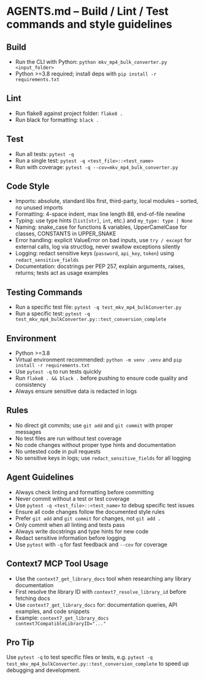 # AGENTS.md – Build / Lint / Test commands and style guidelines

## Build
- Run the CLI with Python: `python mkv_mp4_bulk_converter.py <input_folder>`
- Python >=3.8 required; install deps with `pip install -r requirements.txt`

## Lint
- Run flake8 against project folder: `flake8 .`
- Run black for formatting: `black .`

## Test
- Run all tests: `pytest -q`
- Run a single test: `pytest -q <test_file>::<test_name>`
- Run with coverage: `pytest -q --cov=mkv_mp4_bulk_converter.py`

## Code Style
- Imports: absolute, standard libs first, third-party, local modules – sorted, no unused imports
- Formatting: 4-space indent, max line length 88, end-of-file newline
- Typing: use type hints (`list[str]`, `int`, etc.) and `my_type: type | None`
- Naming: snake_case for functions & variables, UpperCamelCase for classes, CONSTANTS in UPPER_SNAKE
- Error handling: explicit ValueError on bad inputs, use `try / except` for external calls, log via structlog, never swallow exceptions silently
- Logging: redact sensitive keys (`password`, `api_key`, `token`) using `redact_sensitive_fields`
- Documentation: docstrings per PEP 257, explain arguments, raises, returns; tests act as usage examples

## Testing Commands
- Run a specific test file: `pytest -q test_mkv_mp4_bulkConverter.py`
- Run a specific test: `pytest -q test_mkv_mp4_bulkConverter.py::test_conversion_complete`

## Environment
- Python >=3.8
- Virtual environment recommended: `python -m venv .venv` and `pip install -r requirements.txt`
- Use `pytest -q` to run tests quickly
- Run `flake8 . && black .` before pushing to ensure code quality and consistency
- Always ensure sensitive data is redacted in logs

## Rules
- No direct git commits; use `git add` and `git commit` with proper messages
- No test files are run without test coverage
- No code changes without proper type hints and documentation
- No untested code in pull requests
- No sensitive keys in logs; use `redact_sensitive_fields` for all logging

## Agent Guidelines
- Always check linting and formatting before committing
- Never commit without a test or test coverage
- Use `pytest -q <test_file>::<test_name>` to debug specific test issues
- Ensure all code changes follow the documented style rules
- Prefer `git add` and `git commit` for changes, not `git add .`
- Only commit when all linting and tests pass
- Always write docstrings and type hints for new code
- Redact sensitive information before logging
- Use `pytest` with `-q` for fast feedback and `--cov` for coverage

## Context7 MCP Tool Usage
- Use the `context7_get_library_docs` tool when researching any library documentation
- First resolve the library ID with `context7_resolve_library_id` before fetching docs
- Use `context7_get_library_docs` for: documentation queries, API examples, and code snippets
- Example: `context7_get_library_docs context7CompatibleLibraryID="..."`

## Pro Tip
Use `pytest -q` to test specific files or tests, e.g. `pytest -q test_mkv_mp4_bulkConverter.py::test_conversion_complete` to speed up debugging and development.